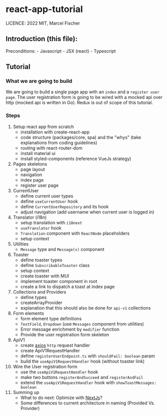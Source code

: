 # react-app-tutorial
LICENCE: 2022 MIT, Marcel Fischer

## Introduction (this file):
Preconditions:
    - Javascript
    - JSX (react)
    - Typescript

## Tutorial

### What we are going to build
We are going to build a single page app with an `index` and a `register user page`.
The user registration form is going to be wired with a mocked api over http (mocked api is written in Go).
Redux is out of scope of this tutorial.

### Steps
1. Setup react app from scratch
   - installation with create-react-app
   - code structure (packages/core, spa) and the "whys" (take explanations from coding guidelines)
   - routing with react-router-dom
   - install material ui
   - install styled-components (reference VueJs strategy)
2. Pages skeletons
   - page layout
   - navigation
   - index page
   - register user page
3. CurrentUser
   - define current user types
   - define `useCurrentUser` hook
   - define `CurrentUserRepository` and its hook
   - adjust navigation (add username when current user is logged in)
4. Translator (i18n)
   - setup translation with `i18next`
   - `useTranslator` hook
   - `Translation` component with `ReactNode` placeholders
   - setup context
5. Utilities
   - `Message` type and `Message(s)` component
6. Toaster
   - define toaster types
   - define `SubscribableToaster` class
   - setup context
   - create toaster with MUI
   - implement toaster component in root
   - create a link to dispatch a toast at index page
7. Collections and Providers
   - define types
   - createArrayProvider
   - explanation that this should also be done for `api-v1` collections
8. Form elements
   - form element type definitions
   - `TextField`, `Dropdown` (use `Messages` component from utilities)
   - Error message enrichment by `modifier` function
   - Provide the user registration form skeleton
9. ApiV1
   - create [axios](https://axios-http.com) `http` request handler
   - create ApiV1RequestHandler
   - define `registerUserEndpoint.ts` with `shouldFail: boolean` param
   - build the `useApiV1RequestHandler` hook (without toaster link)
10. Wire the User registration form
    - use the `useApiV1RequestHandler` hook
    - make two buttons `registerAndSucceed` and `registerAndFail` 
    - extend the `useApiV1RequestHandler` hook with `showToastMessages: boolean`
11. Summing up
    - What to do next: Optimize with [NextJs](https://nextjs.org)?
    - Some differences to current architecture in naming (Provided Vs. Provider)